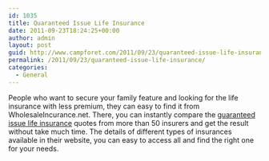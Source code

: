 ```yaml
---
id: 1035
title: Quaranteed Issue Life Insurance
date: 2011-09-23T18:24:25+00:00
author: admin
layout: post
guid: http://www.campforet.com/2011/09/23/quaranteed-issue-life-insurance/
permalink: /2011/09/23/quaranteed-issue-life-insurance/
categories:
  - General
---
```

People who want to secure your family feature and looking for the life insurance with less premium, they can easy to find it from WholesaleIncurance.net. There, you can instantly compare the [guaranteed issue life insurance](http://www.wholesaleinsurance.net/offers/guaranteed-issue-life-insurance.asp) quotes from more than 50 insurers and get the result without take much time. The details of different types of insurances available in their website, you can easy to access all and find the right one for your needs.